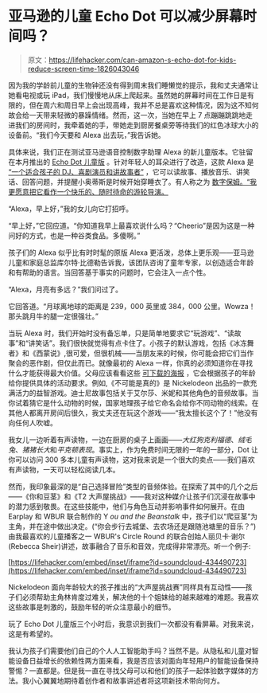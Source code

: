 # 亚马逊的儿童 Echo Dot 可以减少屏幕时间吗？

> 原文：<https://lifehacker.com/can-amazon-s-echo-dot-for-kids-reduce-screen-time-1826043046>

因为我的学龄前儿童的生物钟还没有得到周末我们睡懒觉的提示，我和丈夫通常让她看电视或玩 iPad，我们慢慢地从床上爬起来。虽然她的屏幕时间在工作日是有限的，但在周六和周日早上会出现高峰，我并不总是喜欢这种情况，因为这不知何故会给一天带来轻微的暴躁情绪。然而，这一次，当她在早上 7 点蹦蹦跳跳地走进我们的房间时，我牵着她的手，带她走到厨房餐桌旁等待我们的红色冰球大小的设备前。“我们今天要和 Alexa 出去玩，”我告诉她。



具体来说，我们正在测试亚马逊语音控制数字助理 Alexa 的新儿童版本。它驻留在本月推出的 [Echo Dot 儿童版](https://amzn.to/2KrU0g0) 。针对年轻人的耳朵进行了改造，这款 Alexa 是 [“一个适合孩子的 DJ、喜剧演员和讲故事者”](https://www.amazon.com/dp/B077JFK5YH/ref=as_li_ss_tl?asc_campaign=InlineText&asc_refurl=https://lifehacker.com/can-amazon-s-echo-dot-for-kids-reduce-screen-time-1826043046&asc_source=&ie=UTF8&linkCode=sl1&linkId=3dac3e666595712317c79967a0096093&tag=kinjalifehackerlink-20) ，它可以读故事、播放音乐、讲笑话、回答问题，并提醒小奥蒂斯是时候开始穿睡衣了。有人称之为 [数字保姆。“我更愿意把它看作一个快乐的、随时待命的游轮导演。](https://www.androidauthority.com/amazon-echo-dot-kids-edition-859025/)

“Alexa，早上好，”我的女儿向它打招呼。

“早上好，”它回应道。“你知道我早上最喜欢说什么吗？“Cheerio”是因为这是一种问好的方式，也是一种谷类食品。多傻啊。”

孩子们的 Alexa 似乎比有时时髦的原版 Alexa 更活泼，总体上更乐观——亚马逊儿童和家庭总监库尔特·比德勒告诉我，该团队咨询了童年专家，以创造适合年龄和有帮助的语言。当回答基于事实的问题时，它会注入一点个性。

“Alexa，月亮有多远？”我们问过了。

它回答道。“月球离地球的距离是 239，000 英里或 384，000 公里。Wowza！那头跳月牛的腿一定很强壮。”

当玩 Alexa 时，我们开始时没有备忘单，只是简单地要求它“玩游戏”、“读故事”和“讲笑话”。我们很快就觉得有点卡住了。小孩子的默认游戏，包括《冰冻舞者》和《西蒙说》,很可爱，但很机械——当朋友来的时候，你可能会把它们当作聚会的恶作剧，但仅此而已。就像最初的 Alexa 一样，你真的必须知道你在寻找什么才能获得最大价值。父母应该看看这些 [可下载的海报](https://parents.amazon.com/help/alexa-101?asc_campaign=InlineText&asc_refurl=https://lifehacker.com/can-amazon-s-echo-dot-for-kids-reduce-screen-time-1826043046&asc_source=&tag=kinjalifehackerlink-20) ，它会根据孩子的年龄给你提供具体的活动要求。例如,《不可能是真的》是 Nickelodeon 出品的一款充满活力的益智游戏。迪士尼故事包括关于艾尔莎、米妮和其他角色的音频故事。当你试着猜它是什么动物的时候，国家地理孩子给它命名会给你不同动物的线索。在其他人都离开房间后很久，我丈夫还在玩这个游戏——“我太擅长这个了！”他没有向任何人吹嘘。

我女儿一边听着有声读物，一边在厨房的桌子上画画——*大红狗克利福德*、*绒毛兔*、*猪猪长大*和*平克顿表现*。事实上，作为免费时间无限的一年的一部分，Dot 让你可以访问 300 多本儿童有声读物，这对我来说是一个很大的卖点——我们喜欢有声读物，一天可以轻松阅读几本。

然而，我印象最深的是“自己选择冒险”类型的音频体验。在探索了其中的几个之后——《你和豆茎》和《T2 大声屋挑战》——我对这种媒介让孩子们沉浸在故事中的潜力感到敬畏。在这些技能中，他们与角色互动并影响事件如何展开。在由 Earplay 和 WBUR 联合制作的 Y *ou and the Beanstalk* 中，孩子们以“爬豆茎”为主角，并在途中做出决定。(“你会步行去城堡、去农场还是跟随池塘里的音乐？”)由我最喜欢的儿童播客之一 WBUR's Circle Round 的联合创始人丽贝卡·谢尔(Rebecca Sheir)讲述，故事融合了音乐和音效，完成得非常漂亮。听一个例子:

 [https://lifehacker.com/embed/inset/iframe?id=soundcloud-434490723](https://lifehacker.com/embed/inset/iframe?id=soundcloud-434490723) 

Nickelodeon 面向年龄较大的孩子推出的“大声屋挑战赛”同样具有互动性——孩子们必须帮助主角林肯度过难关，解决他的十个姐妹给的越来越难的难题。我喜欢这些故事是刺激的，鼓励年轻的听众注意最小的细节。

玩了 Echo Dot 儿童版三个小时后，我意识到我们一次都没有看屏幕。对我来说，这是有希望的。

我认为孩子们需要他们自己的个人人工智能助手吗？当然不是。从隐私和儿童对智能设备日益增长的依赖性两方面来看，我是否应该对面向年轻用户的智能设备保持警惕？一直都是。但是我一直在寻找父母可以和他们的孩子一起体验数字媒体的方法。我小心翼翼地期待着创作者和故事讲述者将这项新技术带向何方。